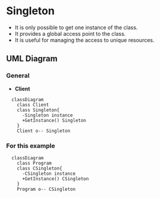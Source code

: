# Singleton
 - It is only possible to get one instance of the class.
 - It provides a global access point to the class.
 - It is useful for managing the access to unique resources.

## UML Diagram
### General
- **Client**
```mermaid
  classDiagram
    class Client
    class Singleton{
      -Singleton instance
      +GetInstance() Singleton
    }
    Client o-- Singleton
```
### For this example
```mermaid
  classDiagram
    class Program
    class CSingleton{
      -CSingleton instance
      +GetInstance() CSingleton
    }
    Program o-- CSingleton
```
